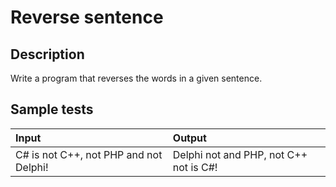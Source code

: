 # Reverse sentence

## Description
Write a program that reverses the words in a given sentence.

## Sample tests

| Input                                  | Output                                 |
|:---------------------------------------|:---------------------------------------|
| C# is not C++, not PHP and not Delphi! | Delphi not and PHP, not C++ not is C#! |